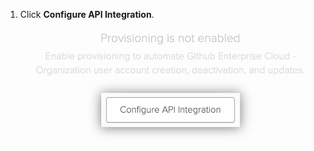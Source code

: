 1. Click **Configure API Integration**. !["Configure API Integration" button for Okta application](/assets/images/help/saml/okta-configure-api-integration.png)